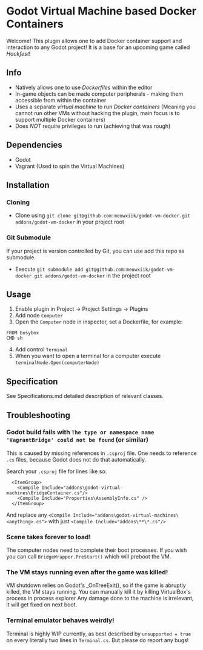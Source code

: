 # Godot Virtual Machine based Docker Containers

Welcome!
This plugin allows one to add Docker container support and interaction to any Godot project!
It is a base for an upcoming game called *Hackfest*!

## Info
- Natively allows one to use *Dockerfiles* within the editor
- In-game objects can be made computer peripherals - making them accessible from within the container
- Uses a separate *virtual machine* to run *Docker containers*
(Meaning you cannot run other VMs without hacking the plugin, main focus is to support multiple Docker containers)
- Does *NOT* require privileges to run (achieving that was rough)

## Dependencies

- Godot
- Vagrant (Used to spin the Virtual Machines)

## Installation

### Cloning

- Clone using `git clone git@github.com:meowxiik/godot-vm-docker.git addons/godot-vm-docker` in your project root

### Git Submodule

If your project is version controlled by Git, 
you can use add this repo as submodule.

- Execute `git submodule add git@github.com:meowxiik/godot-vm-docker.git addons/godot-vm-docker` in the project root

## Usage

1. Enable plugin in Project -> Project Settings -> Plugins
2. Add node `Computer`
3. Open the `Computer` node in inspector, set a Dockerfile, for example:
 ```
 FROM busybox
 CMD sh
 ```
4. Add control `Terminal`
5. When you want to open a terminal for a computer execute `terminalNode.Open(computerNode)`

## Specification

See Specifications.md detailed description of relevant classes.

## Troubleshooting

### Godot build fails with `The type or namespace name 'VagrantBridge' could not be found` (or similar)

This is caused by missing references in `.csproj` file.
One needs to reference `.cs` files, because Godot does not do that automatically.

Search your `.csproj` file for lines like so:

```
  <ItemGroup>
    <Compile Include="addons\godot-virtual-machines\BridgeContainer.cs"/>
    <Compile Include="Properties\AssemblyInfo.cs" />
  </ItemGroup>
```

And replace any `<Compile Include="addons\godot-virtual-machines\<anything>.cs">`
with just `<Compile Include="addons\**\*.cs"/>`

### Scene takes forever to load!
The computer nodes need to complete their boot processes.
If you wish you can call `BridgeWrapper.PreStart()` which will preboot the VM.

### The VM stays running even after the game was killed!
VM shutdown relies on Godot's _OnTreeExit(), so if the game is abruptly killed, the VM stays running.
You can manually kill it by killing VirtualBox's process in process explorer
Any damage done to the machine is irrelevant, it will get fixed on next boot.

### Terminal emulator behaves weirdly!
Terminal is highly WIP currently, as best described by `unsupported = true` on every literally two lines in `Terminal.cs`.
But please do report any bugs!

